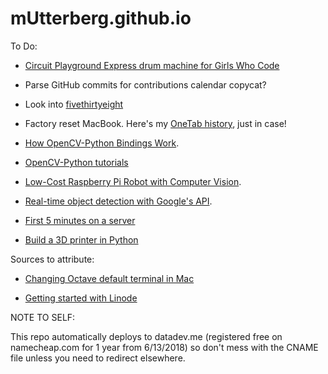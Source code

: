 # mUtterberg.github.io

To Do:

* [Circuit Playground Express drum machine for Girls Who Code](https://learn.adafruit.com/adafruit-circuit-playground-express/playground-drum-machine)

* Parse GitHub commits for contributions calendar copycat?

* Look into [fivethirtyeight](https://github.com/fivethirtyeight/data)

* Factory reset MacBook. Here's my [OneTab history](https://www.one-tab.com/page/zLlWN5VfSNqkzSf5fE2-rw), just in case!

* [How OpenCV-Python Bindings Work](https://docs.opencv.org/master/da/d49/tutorial_py_bindings_basics.html).

* [OpenCV-Python tutorials](https://opencvpython.blogspot.com)

* [Low-Cost Raspberry Pi Robot with Computer Vision](https://jeremykarnowski.wordpress.com/2015/08/26/low-cost-raspberry-pi-robot-with-computer-vision).

* [Real-time object detection with Google's API](https://towardsdatascience.com/real-time-object-detection-api-using-tensorflow-and-opencv-47b505d745c4).

* [First 5 minutes on a server](https://plusbryan.com/my-first-5-minutes-on-a-server-or-essential-security-for-linux-servers)

* [Build a 3D printer in Python](https://medium.freecodecamp.org/how-to-build-a-3-d-printer-using-cnc-controller-in-python-bd3cd5e28516)

Sources to attribute:

* [Changing Octave default terminal in Mac](https://codingnightly.wordpress.com/2015/02/18/change-octave-default-terminal-in-mac/)

* [Getting started with Linode](https://www.linode.com/docs/getting-started/#connect-to-your-linode-via-ssh)

NOTE TO SELF:

This repo automatically deploys to datadev.me (registered free on namecheap.com for 1 year from 6/13/2018) so
don't mess with the CNAME file unless you need to redirect elsewhere.
